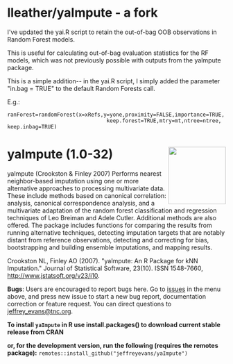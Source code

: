 # lleather/yaImpute - a fork

I've updated the yai.R script to retain the out-of-bag OOB observations in Random Forest models. 

This is useful for calculating out-of-bag evaluation statistics for the RF models, which was not previously possible with outputs from the yaImpute package.

This is a simple addition-- in the yai.R script, I simply added the parameter "in.bag = TRUE" to the default Random Forests call. 

E.g.: 

```
ranForest=randomForest(x=xRefs,y=yone,proximity=FALSE,importance=TRUE,
                                keep.forest=TRUE,mtry=mt,ntree=ntree, keep.inbag=TRUE)
```

# yaImpute (1.0-32) <img src="man/figures/logo.png" align="right" height="132" />

yaImpute (Crookston & Finley 2007) Performs nearest neighbor-based imputation using one or more 
alternative approaches to processing multivariate data. These include methods based on canonical 
correlation: analysis, canonical correspondence analysis, and a multivariate adaptation 
of the random forest classification and regression techniques of Leo Breiman and Adele 
Cutler. Additional methods are also offered. The package includes functions for 
comparing the results from running alternative techniques, detecting imputation targets 
that are notably distant from reference observations, detecting and correcting 
for bias, bootstrapping and building ensemble imputations, and mapping results.

Crookston NL, Finley AO (2007). "yaImpute: An R Package for kNN Imputation." Journal of Statistical Software, 23(10). 
  ISSN 1548-7660, http://www.jstatsoft.org/v23/i10.  

**Bugs**: Users are encouraged to report bugs here. Go to [issues](https://github.com/jeffreyevans/yaImpute/issues) in the menu above, and press new issue to start a new bug report, documentation correction or feature request. You can direct questions to <jeffrey_evans@tnc.org>.

**To install `yaImpute` in R use install.packages() to download current stable release from CRAN** 

**or, for the development version, run the following (requires the remotes package):**
`remotes::install_github("jeffreyevans/yaImpute")`
